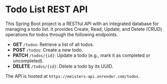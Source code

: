# Todo List REST API

This Spring Boot project is a RESTful API with an integrated database for managing a todo list. It provides Create, Read, Update, and Delete (CRUD) operations for todos through the following endpoints.

- **GET** `/todos`: Retrieve a list of all todos.
- **POST** `/todos`: Create a new todo.
- **PATCH** `/todos/{id}`: Update a todo (e.g., mark it as completed or uncompleted).
- **DELETE** `/todos/{id}`: Delete a todo by its UUID.

The API is hosted at `https://meisters-api.onrender.com/todos`.
